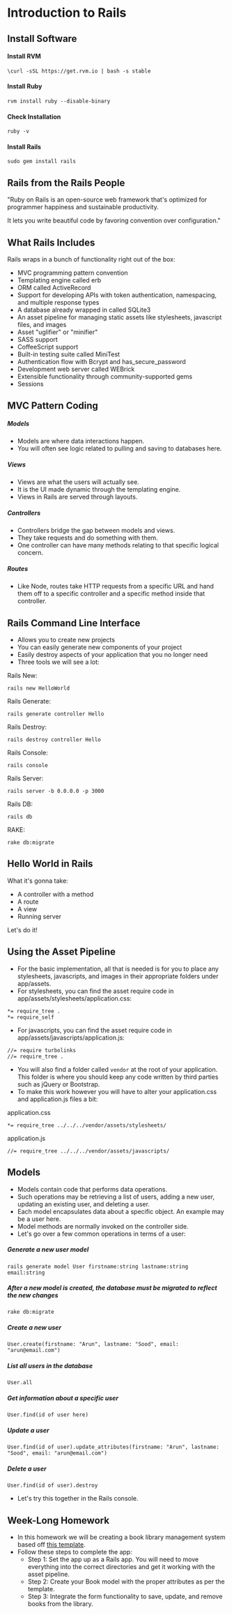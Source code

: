 # Introduction to Rails

## Install Software

#### Install RVM

`\curl -sSL https://get.rvm.io | bash -s stable`

#### Install Ruby

`rvm install ruby --disable-binary`

#### Check Installation

`ruby -v`

#### Install Rails

`sudo gem install rails`

## Rails from the Rails People

"Ruby on Rails is an open-source web framework that's optimized for programmer happiness and sustainable productivity.

It lets you write beautiful code by favoring convention over configuration."

## What Rails Includes

Rails wraps in a bunch of functionality right out of the box:
- MVC programming pattern convention
- Templating engine called erb
- ORM called ActiveRecord
- Support for developing APIs with token authentication, namespacing, and multiple response types
- A database already wrapped in called SQLite3
- An asset pipeline for managing static assets like stylesheets, javascript files, and images
- Asset "uglifier" or "minifier"
- SASS support
- CoffeeScript support
- Built-in testing suite called MiniTest
- Authentication flow with Bcrypt and has_secure_password
- Development web server called WEBrick
- Extensible functionality through community-supported gems
- Sessions

## MVC Pattern Coding

##### Models
- Models are where data interactions happen.
- You will often see logic related to pulling and saving to databases here.

##### Views
- Views are what the users will actually see.
- It is the UI made dynamic through the templating engine.
- Views in Rails are served through layouts.

##### Controllers
- Controllers bridge the gap between models and views.
- They take requests and do something with them.
- One controller can have many methods relating to that specific logical concern.

##### Routes
- Like Node, routes take HTTP requests from a specific URL and hand them off to a specific controller and a specific method inside that controller.

## Rails Command Line Interface
- Allows you to create new projects
- You can easily generate new components of your project
- Easily destroy aspects of your application that you no longer need
- Three tools we will see a lot:

Rails New:

```
rails new HelloWorld
```

Rails Generate:

```
rails generate controller Hello
```

Rails Destroy:

```
rails destroy controller Hello
```

Rails Console:

```
rails console
```

Rails Server:

```
rails server -b 0.0.0.0 -p 3000
```

Rails DB:

```
rails db
```

RAKE:

```
rake db:migrate
```

## Hello World in Rails

What it's gonna take:
- A controller with a method
- A route
- A view
- Running server

Let's do it!

## Using the Asset Pipeline
- For the basic implementation, all that is needed is for you to place any stylesheets, javascripts, and images in their appropriate folders under app/assets.
- For stylesheets, you can find the asset require code in app/assets/stylesheets/application.css:

```
*= require_tree .
*= require_self
```

- For javascripts, you can find the asset require code in app/assets/javascripts/application.js:

```
//= require turbolinks
//= require_tree .
```

- You will also find a folder called `vendor` at the root of your application. This folder is where you should keep any code written by third parties such as jQuery or Bootstrap.
- To make this work however you will have to alter your application.css and application.js files a bit:

application.css

```
*= require_tree ../../../vendor/assets/stylesheets/
```

application.js

```
//= require_tree ../../../vendor/assets/javascripts/
```

## Models
- Models contain code that performs data operations.
- Such operations may be retrieving a list of users, adding a new user, updating an existing user, and deleting a user.
- Each model encapsulates data about a specific object. An example may be a user here.
- Model methods are normally invoked on the controller side.
- Let's go over a few common operations in terms of a user:

##### Generate a new user model

```
rails generate model User firstname:string lastname:string email:string
```

##### After a new model is created, the database must be migrated to reflect the new changes

```
rake db:migrate
```

##### Create a new user

```
User.create(firstname: "Arun", lastname: "Sood", email: "arun@email.com")
```

##### List all users in the database

```
User.all
```

##### Get information about a specific user

```
User.find(id of user here)
```

##### Update a user

```
User.find(id of user).update_attributes(firstname: "Arun", lastname: "Sood", email: "arun@email.com")
```

##### Delete a user

```
User.find(id of user).destroy
```

- Let's try this together in the Rails console.

## Week-Long Homework
- In this homework we will be creating a book library management system based off [this template](book_manager_html/).
- Follow these steps to complete the app:
	- Step 1: Set the app up as a Rails app. You will need to move everything into the correct directories and get it working with the asset pipeline.
	- Step 2: Create your Book model with the proper attributes as per the template.
	- Step 3: Integrate the form functionality to save, update, and remove books from the library.